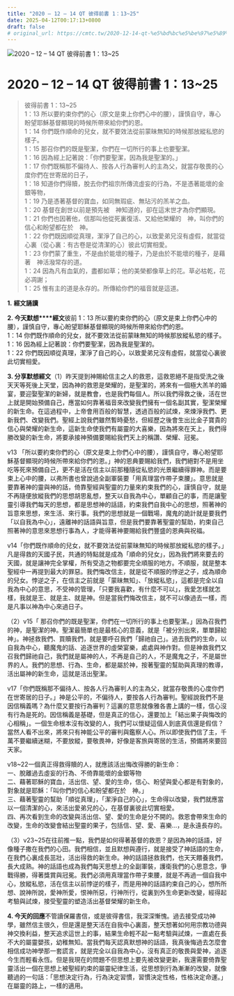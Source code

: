 ```yaml
---
title: "2020 – 12 – 14 QT 彼得前書 1：13~25"
date: 2025-04-12T00:17:13+0800
draft: false
# original_url: https://cmtc.tw/2020-12-14-qt-%e5%bd%bc%e5%be%97%e5%89%8d%e6%9b%b8-1%ef%bc%9a1325
---
```


![2020 – 12 – 14 QT 彼得前書 1：13\~25](/images/qt.jpg   "2020 – 12 – 14 QT 彼得前書 1：13\~25")

# 2020 – 12 – 14 QT 彼得前書 1：13\~25

> 彼得前書 1：13\~25  
> 1：13 所以要約束你們的心（原文是束上你們心中的腰），謹慎自守，專心盼望耶穌基督顯現的時候所帶來給你們的恩。  
> 1：14 你們既作順命的兒女，就不要效法從前蒙昧無知的時候那放縱私慾的樣子。  
> 1：15 那召你們的既是聖潔，你們在一切所行的事上也要聖潔。  
> 1：16 因為經上記著說：「你們要聖潔，因為我是聖潔的。」  
> 1：17 你們既稱那不偏待人、按各人行為審判人的主為父，就當存敬畏的心度你們在世寄居的日子，  
> 1：18 知道你們得贖，脫去你們祖宗所傳流虛妄的行為，不是憑著能壞的金銀等物，  
> 1：19 乃是憑著基督的寶血，如同無瑕疵、無玷污的羔羊之血。  
> 1：20 基督在創世以前是預先被　神知道的，卻在這末世才為你們顯現。  
> 1：21 你們也因著他，信那叫他從死裏復活、又給他榮耀的　神，叫你們的信心和盼望都在於　神。  
> 1：22 你們既因順從真理，潔淨了自己的心，以致愛弟兄沒有虛假，就當從心裏（從心裏：有古卷是從清潔的心）彼此切實相愛。  
> 1：23 你們蒙了重生，不是由於能壞的種子，乃是由於不能壞的種子，是藉著　神活潑常存的道。  
> 1：24 因為凡有血氣的，盡都如草；他的美榮都像草上的花。草必枯乾，花必凋謝；  
> 1：25 惟有主的道是永存的。所傳給你們的福音就是這道。

**1.** **經文誦讀**

**2. 今天默想****經文**彼前 1：13 所以要約束你們的心（原文是束上你們心中的腰），謹慎自守，專心盼望耶穌基督顯現的時候所帶來給你們的恩。  
1：14 你們既作順命的兒女，就不要效法從前蒙昧無知的時候那放縱私慾的樣子。  
1：16 因為經上記著說：你們要聖潔，因為我是聖潔的。  
1：22 你們既因順從真理，潔淨了自己的心，以致愛弟兄沒有虛假，就當從心裏彼此切實相愛。

**3. 分享默想經文**（1）昨天提到神賜給信主之人的救恩，這救恩絕不是指受洗之後天天等死後上天堂，因為神的救恩是榮耀的，是聖潔的，將來有一個極大羔羊的婚宴，要迎娶聖潔的新婦，就是教會，也是我們每個人。所以我們得救之後，活在世上就是開始預備自己，應當如何靠著福音來改變我們擁有一個名副其實，聖潔榮耀的新生命。在這過程中，上帝會用百般的智慧，透過百般的試煉，來煉淨我們、更新我們、改變我們。聖經上說我們雖然暫時憂愁，但經歷之後會生出比金子寶貴的信心與榮耀的新生命，這新生命使我們有屬靈的大喜樂，因為將來在天上，我們得勝改變的新生命，將要承接神預備要賜給我們天上的稱讚、榮耀、冠冕。

v13 「所以要約束你們的心（原文是束上你們心中的腰），謹慎自守，專心盼望耶穌基督顯現的時候所帶來給你們的恩。」神的恩典要賜給我們，我們絕對不是用坐吃等死來預備自己，更不是活在信主以前那種隨從私慾的光景繼續得罪神。而是要束上心中的腰，以弗所書也曾說過全副軍裝要「用真理當作帶子束腰」。意思就是要靠著神的靈與神的話，倚靠聖經與聖靈的力量來約束我們的心，謹慎自守，就是不再隨便放縱我們的思想胡思亂想，整天以自我為中心，單顧自己的事，而是讓聖靈引導我們每天的思想，都是思想神的話語，約束我們自我中心的思想，照著神的旨意來思想，來生活、來行事。我們的思想就是一個戰場，魔鬼的詭計就是要我們「以自我為中心」，遠離神的話語與旨意，但是我們要靠著聖靈的幫助，約束自己照著神的意思來思想行事為人，才能得著神要賜給我們豐盛的恩典與祝福。

v14「你們既作順命的兒女，就不要效法從前蒙昧無知的時候那放縱私慾的樣子。」凡是得救的天國子民，共通的特點就是成為「順命的兒女」，因為我們將來要去的天國，就是讓神完全掌權，所有受造之物都要完全順服的地方。不順服，就是整本聖經中一再提到最大的罪惡。我們悔改信主，就是從不順服的悖逆之子，成為順命的兒女。悖逆之子，在信主之前就是「蒙昧無知」、「放縱私慾」，這都是完全以自我為中心的意思，不受神的管理，「只要我喜歡，有什麼不可以」，我愛怎樣就怎樣，我就是王、就是主、就是神。但是當我們悔改信主，就不可以像過去一樣，而是凡事以神為中心來過日子。

（2）v15「 那召你們的既是聖潔，你們在一切所行的事上也要聖潔。」因為召我們的神，是聖潔的神。聖潔最簡單也是最核心的意義，就是「被分別出來，單單歸給神」。神拯救我們、買贖我們，就是要呼召我們「歸祂自己」。過去我們的生命，以自我為中心，聽魔鬼的話、追逐世界的虛榮宴樂，處處與神作對。但是神救我們又召我們歸祂自己，我們就是屬神的人，不再是自己的人，不是魔鬼之子，不是屬世界的人。我們的思想、行為、生命，都是屬於神，按著聖靈的幫助與真理的教導，活出屬神的新生命，這就是活出聖潔。

v17「你們既稱那不偏待人、按各人行為審判人的主為父，就當存敬畏的心度你們在世寄居的日子。」神是公平的，不偏待人，要按各人行為審判。聖經說我們不是因信稱義嗎？為什麼又要按行為審判？這裏的意思就像雅各書上講的一樣，信心沒有行為是死的。因信稱義是基礎，但是真正的信心，還要加上「結出果子與悔改的心相稱」。一個生命根本沒有改變的人，我們可以懷疑這個人到底真信還是假信？當然人看不出來，將來只有神能公平的審判與鑑察人心。所以即使我們信了主，千萬不要繼續迷糊，不要放縱，要敬畏神，好像是客旅與寄居的生活，預備將來要回天家。

v18\~22一個真正得救得贖的人，就應該活出悔改得勝的新生命：  
一、脫離過去虛妄的行為、不倚靠能壞的金銀等物  
二、藉著耶穌的寶血，活出信、望、愛的生命，信心、盼望與愛心都是有對象的，對象就是耶穌：「叫你們的信心和盼望都在於　神。」  
三、藉著聖靈的幫助「順從真理」，「潔淨自己的心」，生命得以改變，我們就應當以一個清潔的心，來活出愛弟兄的心，在基督裏彼此切實相愛。  
四、再次看到生命的改變與活出信、望、愛的生命是分不開的。救恩會帶來生命的改變，生命的改變會結出聖靈的果子，包括信、望、愛、喜樂…，是永遠長存的。

（3）v23\~25在往前推一點，我們是如何得著基督的救恩？是因為神的話語，好像種子撒在我們的心田。我們相信，並且默想與遵行，就是接受了神話語的生命，在我們心裏成長茁壯，活出得救的新生命。神的話語拯救我們，也天天餵養我們，長大成熟。神的話語也成為我們每天思想上的全副軍裝，護衛我們的心思意念，爭戰得勝，得著獎賞與冠冕。我們必須用真理當作帶子束腰，就是不再過一個自我中心，放縱私慾，活在信主以前悖逆的樣子，而是用神的話語約束自己的心，想所所想、說神所說，愛神所愛，恨神所惡，行神所行，從裏到外生命更新改變，經得起考驗與試煉，接受聖靈的塑造活出基督榮耀的新生命。

**4. 今天的回應**不管讀保羅書信，或是彼得書信，我深深慚愧。過去接受成功神學，雖然信主很久，但是還是整天活在自我中心裏面，整天想著如何用宗教功德與神交換利益，整天追求這世上的事，結果生命輕不起一點考驗與試煉，一直處在長不大的屬靈嬰孩，幼稚無知。當我們每天認真默想神的話語，我真後悔過去怎麼會相信成功神學那一套謊言，就是完全以自我為中心，沒有真正的敬畏與愛神，追逐今生而輕看永恆。但是我現在的問題不但思想上要先被改變更新，我還需要倚靠聖靈活出一個在思想上被聖經約束的屬靈紀律生活，從思想到行為漸漸的改變，就像聽過的一句話：「思想決定行為，行為決定習慣，習慣決定性格，性格決定命運。」在屬靈的路上，一樣的適用。